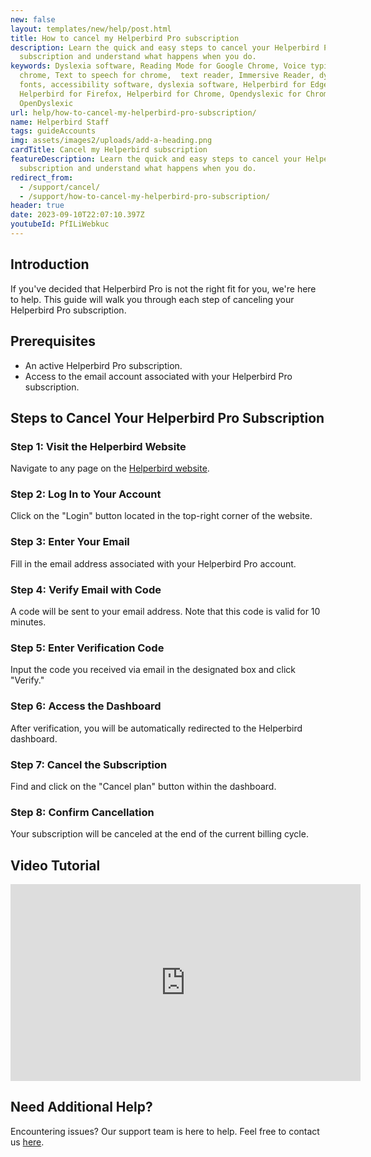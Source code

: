 ```yaml
---
new: false
layout: templates/new/help/post.html
title: How to cancel my Helperbird Pro subscription
description: Learn the quick and easy steps to cancel your Helperbird Pro
  subscription and understand what happens when you do.
keywords: Dyslexia software, Reading Mode for Google Chrome, Voice typing for
  chrome, Text to speech for chrome,  text reader, Immersive Reader, dyslexia
  fonts, accessibility software, dyslexia software, Helperbird for Edge,
  Helperbird for Firefox, Helperbird for Chrome, Opendyslexic for Chrome,
  OpenDyslexic
url: help/how-to-cancel-my-helperbird-pro-subscription/
name: Helperbird Staff
tags: guideAccounts
img: assets/images2/uploads/add-a-heading.png
cardTitle: Cancel my Helperbird subscription
featureDescription: Learn the quick and easy steps to cancel your Helperbird Pro
  subscription and understand what happens when you do.
redirect_from:
  - /support/cancel/
  - /support/how-to-cancel-my-helperbird-pro-subscription/
header: true
date: 2023-09-10T22:07:10.397Z
youtubeId: PfILiWebkuc
---
```

## Introduction

If you've decided that Helperbird Pro is not the right fit for you, we're here to help. This guide will walk you through each step of canceling your Helperbird Pro subscription.

## Prerequisites

- An active Helperbird Pro subscription.
- Access to the email account associated with your Helperbird Pro subscription.

## Steps to Cancel Your Helperbird Pro Subscription

### Step 1: Visit the Helperbird Website

Navigate to any page on the [Helperbird website](https://helperbird.com/pro).

### Step 2: Log In to Your Account

Click on the "Login" button located in the top-right corner of the website.

### Step 3: Enter Your Email

Fill in the email address associated with your Helperbird Pro account.

### Step 4: Verify Email with Code

A code will be sent to your email address. Note that this code is valid for 10 minutes.

### Step 5: Enter Verification Code

Input the code you received via email in the designated box and click "Verify."

### Step 6: Access the Dashboard

After verification, you will be automatically redirected to the Helperbird dashboard.

### Step 7: Cancel the Subscription

Find and click on the "Cancel plan" button within the dashboard.

### Step 8: Confirm Cancellation

Your subscription will be canceled at the end of the current billing cycle.

## Video Tutorial

<div class="aspect-w-16 aspect-h-9">
<iframe width="560" height="315" src="https://www.youtube-nocookie.com/embed/BEsQnmEgjmY" title="YouTube video player" frameborder="0" allow="accelerometer; autoplay; clipboard-write; encrypted-media; gyroscope; picture-in-picture" allowfullscreen></iframe>
</div>

## Need Additional Help?

Encountering issues? Our support team is here to help. Feel free to contact us [here](https://www.helperbird.com/support).

